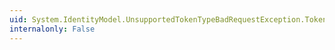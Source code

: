 ```yaml
---
uid: System.IdentityModel.UnsupportedTokenTypeBadRequestException.TokenType
internalonly: False
---
```

